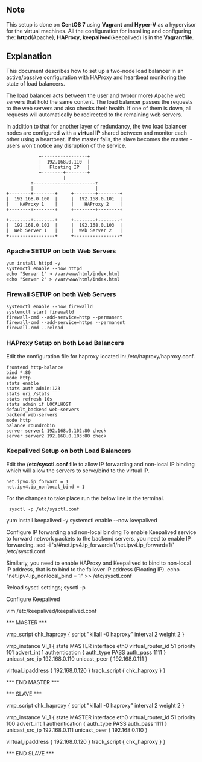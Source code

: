 ## Note ##
This setup is done on **CentOS 7** using **Vagrant** and **Hyper-V** as a hypervisor for the virtual machines. All the configuration for installing and configuring the: **httpd**(Apache), **HAProxy**, **keepalived**(keepalived) is in the **Vagrantfile**.

## Explanation ##
This document describes how to set up a two-node load balancer in an active/passive configuration 
with HAProxy and heartbeat monitoring the state of load balancers.

The load balancer acts between the user and two(or more) Apache web servers that hold the same content.
The load balancer passes the requests to the web servers and also checks their health. If one of them is down, all requests will automatically be redirected
to the remaining web servers. 

In addition to that for another layer of redundancy, the two load balancer nodes are configured with a **virtual IP** shared between and monitor each other using a heartbeat. 
If the master fails, the slave becomes the master - users won't notice any disruption of the service.

	            +-----------------+
	            |  192.168.0.110  |
	            |   Floating IP   |
	            +--------+--------+
	                     |
	         +-----------------------+
	         |                       |
	+--------+--------+     +--------+--------+
	|  192.168.0.100  |     |  192.168.0.101  |
	|    HAProxy 1    |     |    HAProxy 2    | 
	+--------+--------+     +--------+--------+
	
	+--------+--------+     +--------+--------+
	|  192.168.0.102  |     |  192.168.0.103  |
	|  Web Server 1   |     |  Web Server 2   |
	+-----------------+     +-----------------+


### Apache SETUP on both Web Servers ###

	yum install httpd -y 
	systemctl enable --now httpd
	echo "Server 1" > /var/www/html/index.html
	echo "Server 2" > /var/www/html/index.html

### Firewall SETUP on both Web Servers ###

	systemctl enable --now firewalld
	systemctl start firewalld
	firewall-cmd --add-service=http --permanent
	firewall-cmd --add-service=https --permanent
	firewall-cmd --reload


### HAProxy Setup on both Load Balancers ###

Edit the configuration file for haproxy located in: /etc/haproxy/haproxy.conf.

	frontend http-balance
	bind *:80
	mode http
	stats enable
	stats auth admin:123
	stats uri /stats
	stats refresh 10s
	stats admin if LOCALHOST
	default_backend web-servers
	backend web-servers
	mode http
	balance roundrobin
	server server1 192.168.0.102:80 check
	server server2 192.168.0.103:80 check


### Keepalived Setup on both Load Balancers ###

Edit the **/etc/sysctl.conf** file to allow IP forwarding and non-local IP binding which will allow the servers to serve/bind to the virtual IP.

	net.ipv4.ip_forward = 1
	net.ipv4.ip_nonlocal_bind = 1
 
For the changes to take place run the below line in the terminal.
 
	 sysctl -p /etc/sysctl.conf

yum install keepalived -y
systemctl enable --now keepalived

Configure IP forwarding and non-local binding
To enable Keepalived service to forward network packets to the backend servers, you need to enable IP forwarding.
sed -i 's/#net.ipv4.ip_forward=1/net.ipv4.ip_forward=1/' /etc/sysctl.conf

Similarly, you need to enable HAProxy and Keepalived to bind to non-local IP address, that is to bind to the failover IP address (Floating IP).
echo "net.ipv4.ip_nonlocal_bind = 1" >> /etc/sysctl.conf

Reload sysctl settings;
sysctl -p

Configure Keepalived

vim /etc/keepalived/keepalived.conf

*** MASTER ***

vrrp_script chk_haproxy {
	script "killall -0 haproxy"
	interval 2
	weight 2
}

vrrp_instance VI_1 {
	state MASTER
	interface eth0
	virtual_router_id 51
	priority 101
	advert_int 1
	authentication {
		auth_type PASS
		auth_pass 1111
	}
	unicast_src_ip 192.168.0.110
	unicast_peer {
		192.168.0.111
}

virtual_ipaddress {
	192.168.0.120
}
track_script {
chk_haproxy
}
}

*** END MASTER ***

*** SLAVE ***

vrrp_script chk_haproxy {
	script "killall -0 haproxy"
	interval 2
	weight 2
}

vrrp_instance VI_1 {
	state MASTER
	interface eth0
	virtual_router_id 51
	priority 100
	advert_int 1
	authentication {
		auth_type PASS
		auth_pass 1111
	}
	unicast_src_ip 192.168.0.111
	unicast_peer {
		192.168.0.110
}

virtual_ipaddress {
	192.168.0.120
}
track_script {
chk_haproxy
}
}

*** END SLAVE ***












